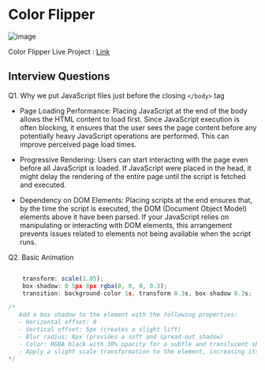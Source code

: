 # Color Flipper

![image](https://github.com/shahbazalamjobs/01-Javascript-Beginners-Project/assets/125631878/e33684a8-2d7b-4d1f-8308-bcdfa5bcd0ce)

Color Flipper Live Project : [Link](https://shahbazalamjobs.github.io/Colour-Flipper/)

## Interview Questions


Q1. Why we put JavaScript files just before the closing `</body>` tag

- Page Loading Performance: Placing JavaScript at the end of the body allows the HTML content to load first. Since JavaScript execution is often blocking, it ensures that the user sees the page content before any potentially heavy JavaScript operations are performed. This can improve perceived page load times.

- Progressive Rendering: Users can start interacting with the page even before all JavaScript is loaded. If JavaScript were placed in the head, it might delay the rendering of the entire page until the script is fetched and executed.

- Dependency on DOM Elements: Placing scripts at the end ensures that, by the time the script is executed, the DOM (Document Object Model) elements above it have been parsed. If your JavaScript relies on manipulating or interacting with DOM elements, this arrangement prevents issues related to elements not being available when the script runs.

Q2. Basic Animation 
```js

    transform: scale(1.05);
    box-shadow: 0 5px 8px rgba(0, 0, 0, 0.3);
    transition: background-color 1s, transform 0.3s, box-shadow 0.3s;

/*
   Add a box shadow to the element with the following properties:
   - Horizontal offset: 0
   - Vertical offset: 5px (creates a slight lift)
   - Blur radius: 8px (provides a soft and spread-out shadow)
   - Color: RGBA black with 30% opacity for a subtle and translucent shadow effect.
   - Apply a slight scale transformation to the element, increasing its size by 5% for zoom effect.
*/
```
